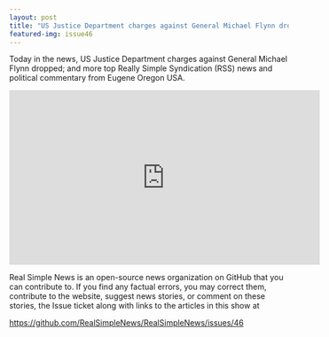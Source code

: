 ```yaml
---
layout: post
title: "US Justice Department charges against General Michael Flynn dropped."
featured-img: issue46
---
```


Today in the news, US Justice Department charges against General Michael Flynn dropped; and more top Really Simple Syndication (RSS) news and political commentary from Eugene Oregon USA.

<iframe width="560" height="315" src="https://www.youtube.com/embed/bHI_rKlcd_8" frameborder="0" allow="accelerometer; autoplay; encrypted-media; gyroscope; picture-in-picture" allowfullscreen></iframe>

Real Simple News is an open-source news organization on GitHub that you can contribute to. If you find any factual errors, you may correct them, contribute to the website, suggest news stories, or comment on these stories, the Issue ticket along with links to the articles in this show at 

<https://github.com/RealSimpleNews/RealSimpleNews/issues/46>
